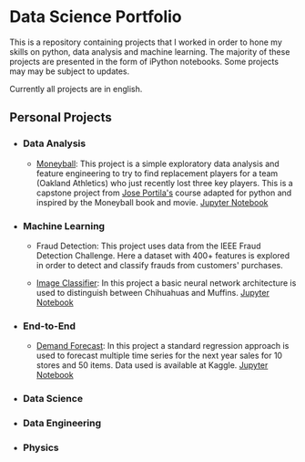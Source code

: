 # Data Science Portfolio
This is a repository containing projects that I worked in order to hone my skills on python, data analysis and machine learning. The majority of these projects are presented in the form of iPython notebooks. Some projects may may be subject to updates.

Currently all projects are in english.

##  Personal Projects

* ### Data Analysis
  
  * [Moneyball](https://github.com/diogolbar/portfolio/tree/main/Moneyball): This project is a simple exploratory data analysis and feature engineering to try to find replacement players for a team (Oakland Athletics) who just recently lost three key players. This is a capstone project from [Jose Portila's](https://www.udemy.com/course/data-science-and-machine-learning-bootcamp-with-r/) course adapted for python and inspired by the Moneyball book and movie. [Jupyter Notebook](https://nbviewer.jupyter.org/github/diogolbar/portfolio/blob/main/Moneyball/Moneyball.ipynb)

* ### Machine Learning
  
  * Fraud Detection: This project uses data from the IEEE Fraud Detection Challenge. Here a dataset with 400+ features is explored in order to detect and classify frauds from customers' purchases.

  * [Image Classifier](https://github.com/diogolbar/image-classifier): In this project a basic neural network architecture is used to distinguish between Chihuahuas and Muffins. [Jupyter Notebook](https://nbviewer.jupyter.org/github/diogolbar/image-classifier/blob/main/Chihuahua-Muffin.ipynb)
  
* ### End-to-End
  
  * [Demand Forecast](https://github.com/diogolbar/store-sales-forecast): In this project a standard regression approach is used to forecast multiple time series for the next year sales for 10 stores and 50 items. Data used is available at Kaggle. [Jupyter Notebook](https://nbviewer.jupyter.org/github/diogolbar/store-sales-forecast/blob/main/DemandTimeSeries.ipynb)

* ### Data Science

* ### Data Engineering

* ### Physics
